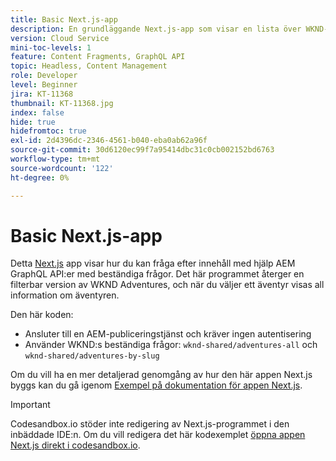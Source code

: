 ```yaml
---
title: Basic Next.js-app
description: En grundläggande Next.js-app som visar en lista över WKND-äventyr och deras information
version: Cloud Service
mini-toc-levels: 1
feature: Content Fragments, GraphQL API
topic: Headless, Content Management
role: Developer
level: Beginner
jira: KT-11368
thumbnail: KT-11368.jpg
index: false
hide: true
hidefromtoc: true
exl-id: 2d4396dc-2346-4561-b040-eba0ab62a96f
source-git-commit: 30d6120ec99f7a95414dbc31c0cb002152bd6763
workflow-type: tm+mt
source-wordcount: '122'
ht-degree: 0%

---
```


# Basic Next.js-app

Detta [Next.js](https://nextjs.org/) app visar hur du kan fråga efter innehåll med hjälp AEM GraphQL API:er med beständiga frågor. Det här programmet återger en filterbar version av WKND Adventures, och när du väljer ett äventyr visas all information om äventyren.

Den här koden:

+ Ansluter till en AEM-publiceringstjänst och kräver ingen autentisering
+ Använder WKND:s beständiga frågor: `wknd-shared/adventures-all` och `wknd-shared/adventures-by-slug`

Om du vill ha en mer detaljerad genomgång av hur den här appen Next.js byggs kan du gå igenom [Exempel på dokumentation för appen Next.js](../example-apps/next-js.md).

>[!IMPORTANT]
>
> Codesandbox.io stöder inte redigering av Next.js-programmet i den inbäddade IDE:n. Om du vill redigera det här kodexemplet [öppna appen Next.js direkt i codesandbox.io](https://codesandbox.io/s/wknd-next-js-app-u8x5f8).
